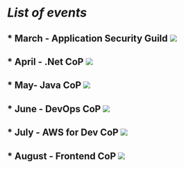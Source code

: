 # _**List of events**_

## * March - Application Security Guild  ![](https://marcinstepniak.github.io/COP/qrcodes/security.png)
## * April - .Net CoP  ![](https://marcinstepniak.github.io/COP/qrcodes/dotNet.png)
## * May- Java CoP ![](https://marcinstepniak.github.io/COP/qrcodes/java.png)
## * June - DevOps CoP ![](https://marcinstepniak.github.io/COP/qrcodes/devOps.png)
## * July - AWS for Dev CoP ![](https://marcinstepniak.github.io/COP/qrcodes/aws.png)
## * August - Frontend CoP ![](https://marcinstepniak.github.io/COP/qrcodes/frontend.png)